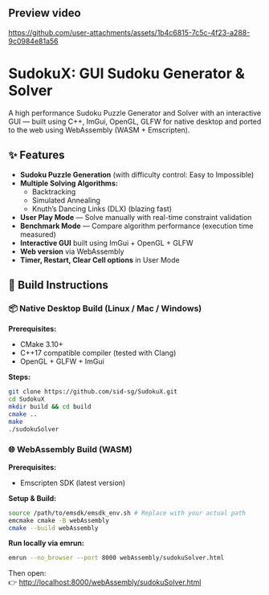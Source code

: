 
## **Preview video** 

https://github.com/user-attachments/assets/1b4c6815-7c5c-4f23-a288-9c0984e81a56

# SudokuX: GUI Sudoku Generator & Solver

A high performance Sudoku Puzzle Generator and Solver with an interactive GUI — built using C++, ImGui, OpenGL, GLFW for native desktop and ported to the web using WebAssembly (WASM + Emscripten).

## ✨ Features

- **Sudoku Puzzle Generation** (with difficulty control: Easy to Impossible)
- **Multiple Solving Algorithms:**
  - Backtracking
  - Simulated Annealing
  - Knuth’s Dancing Links (DLX) (blazing fast)
- **User Play Mode** — Solve manually with real-time constraint validation 
- **Benchmark Mode** — Compare algorithm performance (execution time measured)
- **Interactive GUI** built using ImGui + OpenGL + GLFW
- **Web version** via WebAssembly
- **Timer, Restart, Clear Cell options** in User Mode

## 🚀 Build Instructions

### 📦 Native Desktop Build (Linux / Mac / Windows)

**Prerequisites:**
- CMake 3.10+
- C++17 compatible compiler (tested with Clang)
- OpenGL + GLFW + ImGui

**Steps:**
```bash
git clone https://github.com/sid-sg/SudokuX.git
cd SudokuX
mkdir build && cd build
cmake ..
make
./sudokuSolver
```

### 🌐 WebAssembly Build (WASM)

**Prerequisites:**
- Emscripten SDK (latest version)

**Setup & Build:**
```bash
source /path/to/emsdk/emsdk_env.sh # Replace with your actual path
emcmake cmake -B webAssembly
cmake --build webAssembly
```

**Run locally via emrun:**
```bash
emrun --no_browser --port 8000 webAssembly/sudokuSolver.html
```

Then open:  
👉 [http://localhost:8000/webAssembly/sudokuSolver.html](http://localhost:8000/webAssembly/sudokuSolver.html)
